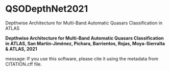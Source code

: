 # QSODepthNet2021

Depthwise Architecture for Multi-Band Automatic Quasars Classification in ATLAS

**Depthwise Architecture for Multi-Band Automatic Quasars Classification in ATLAS, 
San Martín-Jiménez, Pichara, Barrientos, Rojas, Moya-Sierralta & ATLAS, 2021**





message:
  If you use this software, please cite it using the metadata from CITATION.cff file.

